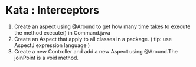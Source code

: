 # Kata : Interceptors

1) Create an aspect using @Around to get how many time takes to execute
the method execute() in Command.java
2) Create an Aspect that apply to all classes in a package. ( tip: use AspectJ
expression language )
3) Create a new Controller and add a new Aspect using @Around.The
joinPoint is a void method. 
